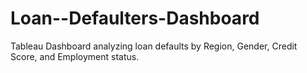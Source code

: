 # Loan--Defaulters-Dashboard
Tableau Dashboard analyzing loan defaults by Region, Gender, Credit Score, and Employment status.
